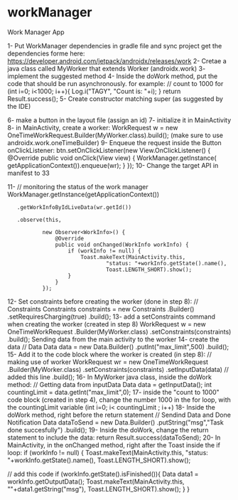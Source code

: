 # workManager

Work Manager App


1- Put WorkManager dependencies in gradle file and sync project
get the dependencies forme here: https://developer.android.com/jetpack/androidx/releases/work
2- Cretae a java class called MyWorker that extends Worker (androidx.work)
3- implement the suggested method
4- Inside the doWork method, put the code that should be run asynchronously.  for example:
// count to 1000
for (int i=0; i<1000; i++){
Log.i("TAGY", "Count is: "+i);
}
return Result.success();
5- Create constructor matching super (as suggested by the IDE)

6- make a button in the layout file (assign an id)
7- initialize it in MainActivity
8- in MainActivity, create a worker:
WorkRequest w = new OneTimeWorkRequest.Builder(MyWorker.class).build();
(make sure to use androidx.work.oneTimeBuilder)
9- Enqueue the request inside the Button onClickListener:
btn.setOnClickListener(new View.OnClickListener() {
@Override
public void onClick(View view) {
WorkManager.getInstance(
getApplicationContext()).enqueue(wr);
}
});
10- Change the target API in manifest to 33


11-
// monitoring the status of the work manager
WorkManager.getInstance(getApplicationContext())

       .getWorkInfoByIdLiveData(wr.getId())
 
       .observe(this,
 
               new Observer<WorkInfo>() {
                   @Override
                   public void onChanged(WorkInfo workInfo) {
                       if (workInfo != null) {
                           Toast.makeText(MainActivity.this,
                                   "status: "+workInfo.getState().name(),
                                   Toast.LENGTH_SHORT).show();
                       }
                   }
               });


12- Set constraints before creating the worker (done in step 8):
// Constraints
Constraints constraints = new Constraints
.Builder()
.setRequiresCharging(true)
.build();
13- add a setConstraints command when creating the worker (created in step 8)
WorkRequest w = new OneTimeWorkRequest
.Builder(MyWorker.class)
.setConstraints(constraints)
.build();
Sending data from the main activity to the worker
14- create the data
// Data
Data data = new Data.Builder()
.putInt("max_limit",500)
.build();
15- Add it to the code block where the worker is created (in step 8):
// making use of worker
WorkRequest wr = new OneTimeWorkRequest
.Builder(MyWorker.class)
.setConstraints(constraints)
.setInputData(data)      // added this line
.build();
16- In MyWorker java class, inside the doWork method:
// Getting data from inputData
Data data = getInputData();
int countingLimit = data.getInt("max_limit",0);
17- inside the "count to 1000" code block (created in step 4), change the number 1000 in the for loop, with the countingLimit variable
(int i=0; i< countingLimit ; i++)
18- Inside the doWork method, right before the return statement
// Sendind Data and Done Notification
Data dataToSend = new Data.Builder()
.putString("msg","Task done succesfully")
.build();
19- Inside the doWork, change the return statement to include the data:
return Result.success(dataToSend);
20- In MainActivity, in the onChanged method, right after the Toast inside the if loop:
if (workInfo != null) {
Toast.makeText(MainActivity.this,
"status: "+workInfo.getState().name(),
Toast.LENGTH_SHORT).show();

// add this code
if (workInfo.getState().isFinished()){
Data data1 = workInfo.getOutputData();
Toast.makeText(MainActivity.this,
""+data1.getString("msg"),
Toast.LENGTH_SHORT).show();
}
}


